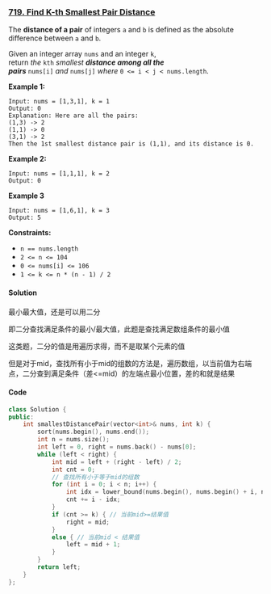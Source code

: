 ### [719. Find K-th Smallest Pair Distance](https://leetcode.com/problems/find-k-th-smallest-pair-distance/)

The **distance of a pair** of integers `a` and `b` is defined as the absolute difference between `a` and `b`.

Given an integer array `nums` and an integer `k`, return *the* `kth` *smallest **distance among all the pairs*** `nums[i]` *and* `nums[j]` *where* `0 <= i < j < nums.length`.

**Example 1:**

```
Input: nums = [1,3,1], k = 1
Output: 0
Explanation: Here are all the pairs:
(1,3) -> 2
(1,1) -> 0
(3,1) -> 2
Then the 1st smallest distance pair is (1,1), and its distance is 0.
```

**Example 2:**

```
Input: nums = [1,1,1], k = 2
Output: 0
```

**Example 3**

```
Input: nums = [1,6,1], k = 3
Output: 5
```

**Constraints:**

- `n == nums.length`
- `2 <= n <= 104`
- `0 <= nums[i] <= 106`
- `1 <= k <= n * (n - 1) / 2`

#### Solution

最小最大值，还是可以用二分

即二分查找满足条件的最小/最大值，此题是查找满足数组条件的最小值

这类题，二分的值是用遍历求得，而不是取某个元素的值

但是对于mid，查找所有小于mid的组数的方法是，遍历数组，以当前值为右端点，二分查到满足条件（差<=mid）的左端点最小位置，差的和就是结果

#### Code

```cpp
class Solution {
public:
    int smallestDistancePair(vector<int>& nums, int k) {
        sort(nums.begin(), nums.end());
        int n = nums.size();
        int left = 0, right = nums.back() - nums[0];
        while (left < right) {
            int mid = left + (right - left) / 2;
            int cnt = 0;
            // 查找所有小于等于mid的组数
            for (int i = 0; i < n; i++) {
                int idx = lower_bound(nums.begin(), nums.begin() + i, nums[i] - mid) - nums.begin();
                cnt += i - idx;
            }
            if (cnt >= k) { // 当前mid>=结果值
                right = mid;
            }
            else { // 当前mid < 结果值
                left = mid + 1;
            }
        }
        return left;
    }
};
```
